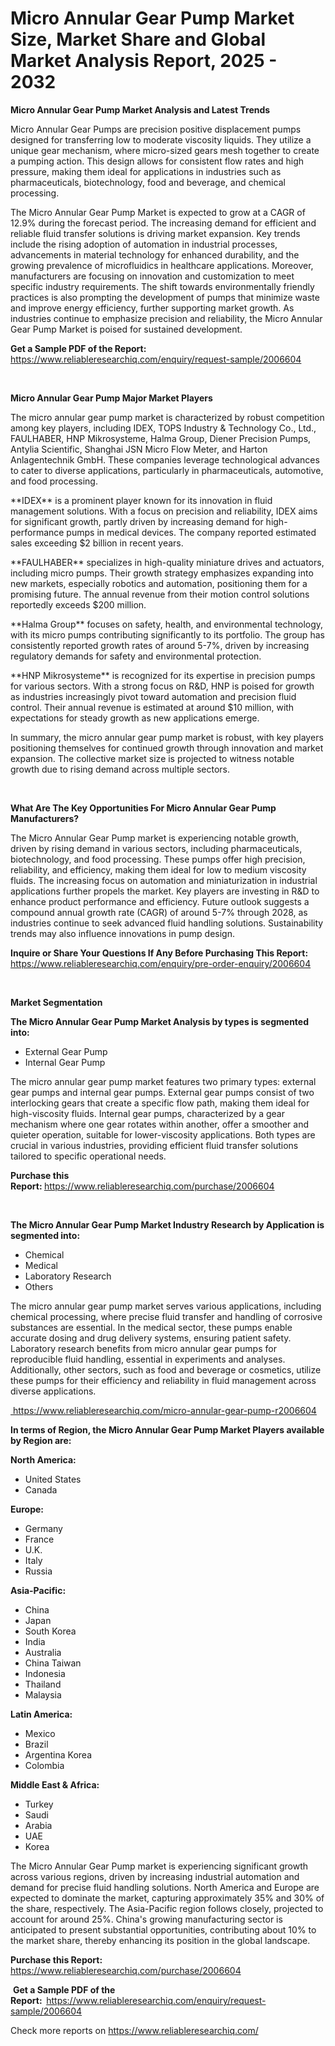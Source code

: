 <p><h1>Micro Annular Gear Pump Market Size, Market Share and Global Market Analysis Report, 2025 - 2032</h1></p><p><strong>Micro Annular Gear Pump Market Analysis and Latest Trends</strong></p>
<p><p>Micro Annular Gear Pumps are precision positive displacement pumps designed for transferring low to moderate viscosity liquids. They utilize a unique gear mechanism, where micro-sized gears mesh together to create a pumping action. This design allows for consistent flow rates and high pressure, making them ideal for applications in industries such as pharmaceuticals, biotechnology, food and beverage, and chemical processing.</p><p>The Micro Annular Gear Pump Market is expected to grow at a CAGR of 12.9% during the forecast period. The increasing demand for efficient and reliable fluid transfer solutions is driving market expansion. Key trends include the rising adoption of automation in industrial processes, advancements in material technology for enhanced durability, and the growing prevalence of microfluidics in healthcare applications. Moreover, manufacturers are focusing on innovation and customization to meet specific industry requirements. The shift towards environmentally friendly practices is also prompting the development of pumps that minimize waste and improve energy efficiency, further supporting market growth. As industries continue to emphasize precision and reliability, the Micro Annular Gear Pump Market is poised for sustained development.</p></p>
<p><strong>Get a Sample PDF of the Report:&nbsp;</strong> <a href="https://www.reliableresearchiq.com/enquiry/request-sample/2006604?utm_campaign=2285&utm_medium=2&utm_source=Github&utm_content=ia&utm_term=10042025&utm_id=micro-annular-gear-pump">https://www.reliableresearchiq.com/enquiry/request-sample/2006604</a></p>
<p>&nbsp;</p>
<p><strong>Micro Annular Gear Pump Major Market Players</strong></p>
<p><p>The micro annular gear pump market is characterized by robust competition among key players, including IDEX, TOPS Industry & Technology Co., Ltd., FAULHABER, HNP Mikrosysteme, Halma Group, Diener Precision Pumps, Antylia Scientific, Shanghai JSN Micro Flow Meter, and Harton Anlagentechnik GmbH. These companies leverage technological advances to cater to diverse applications, particularly in pharmaceuticals, automotive, and food processing.</p><p>**IDEX** is a prominent player known for its innovation in fluid management solutions. With a focus on precision and reliability, IDEX aims for significant growth, partly driven by increasing demand for high-performance pumps in medical devices. The company reported estimated sales exceeding $2 billion in recent years.</p><p>**FAULHABER** specializes in high-quality miniature drives and actuators, including micro pumps. Their growth strategy emphasizes expanding into new markets, especially robotics and automation, positioning them for a promising future. The annual revenue from their motion control solutions reportedly exceeds $200 million.</p><p>**Halma Group** focuses on safety, health, and environmental technology, with its micro pumps contributing significantly to its portfolio. The group has consistently reported growth rates of around 5-7%, driven by increasing regulatory demands for safety and environmental protection.</p><p>**HNP Mikrosysteme** is recognized for its expertise in precision pumps for various sectors. With a strong focus on R&D, HNP is poised for growth as industries increasingly pivot toward automation and precision fluid control. Their annual revenue is estimated at around $10 million, with expectations for steady growth as new applications emerge.</p><p>In summary, the micro annular gear pump market is robust, with key players positioning themselves for continued growth through innovation and market expansion. The collective market size is projected to witness notable growth due to rising demand across multiple sectors.</p></p>
<p>&nbsp;</p>
<p><strong>What Are The Key Opportunities For Micro Annular Gear Pump Manufacturers?</strong></p>
<p><p>The Micro Annular Gear Pump market is experiencing notable growth, driven by rising demand in various sectors, including pharmaceuticals, biotechnology, and food processing. These pumps offer high precision, reliability, and efficiency, making them ideal for low to medium viscosity fluids. The increasing focus on automation and miniaturization in industrial applications further propels the market. Key players are investing in R&D to enhance product performance and efficiency. Future outlook suggests a compound annual growth rate (CAGR) of around 5-7% through 2028, as industries continue to seek advanced fluid handling solutions. Sustainability trends may also influence innovations in pump design.</p></p>
<p><strong>Inquire or Share Your Questions If Any Before Purchasing This Report:</strong> <a href="https://www.reliableresearchiq.com/enquiry/pre-order-enquiry/2006604?utm_campaign=2285&utm_medium=2&utm_source=Github&utm_content=ia&utm_term=10042025&utm_id=micro-annular-gear-pump">https://www.reliableresearchiq.com/enquiry/pre-order-enquiry/2006604</a></p>
<p>&nbsp;</p>
<p><strong>Market Segmentation</strong></p>
<p><strong>The Micro Annular Gear Pump Market Analysis by types is segmented into:</strong></p>
<p><ul><li>External Gear Pump</li><li>Internal Gear Pump</li></ul></p>
<p><p>The micro annular gear pump market features two primary types: external gear pumps and internal gear pumps. External gear pumps consist of two interlocking gears that create a specific flow path, making them ideal for high-viscosity fluids. Internal gear pumps, characterized by a gear mechanism where one gear rotates within another, offer a smoother and quieter operation, suitable for lower-viscosity applications. Both types are crucial in various industries, providing efficient fluid transfer solutions tailored to specific operational needs.</p></p>
<p><strong>Purchase this Report:&nbsp;</strong><a href="https://www.reliableresearchiq.com/purchase/2006604?utm_campaign=2285&utm_medium=2&utm_source=Github&utm_content=ia&utm_term=10042025&utm_id=micro-annular-gear-pump">https://www.reliableresearchiq.com/purchase/2006604</a></p>
<p>&nbsp;</p>
<p><strong>The Micro Annular Gear Pump Market Industry Research by Application is segmented into:</strong></p>
<p><ul><li>Chemical</li><li>Medical</li><li>Laboratory Research</li><li>Others</li></ul></p>
<p><p>The micro annular gear pump market serves various applications, including chemical processing, where precise fluid transfer and handling of corrosive substances are essential. In the medical sector, these pumps enable accurate dosing and drug delivery systems, ensuring patient safety. Laboratory research benefits from micro annular gear pumps for reproducible fluid handling, essential in experiments and analyses. Additionally, other sectors, such as food and beverage or cosmetics, utilize these pumps for their efficiency and reliability in fluid management across diverse applications.</p></p>
<p><a href="https://www.reliableresearchiq.com/micro-annular-gear-pump-r2006604?utm_campaign=2285&utm_medium=2&utm_source=Github&utm_content=ia&utm_term=10042025&utm_id=micro-annular-gear-pump">&nbsp;https://www.reliableresearchiq.com/micro-annular-gear-pump-r2006604</a></p>
<p><strong>In terms of Region, the Micro Annular Gear Pump Market Players available by Region are:</strong></p>
<p>
    <p> <strong> North America: </strong>
        <ul>
            <li>United States</li>
            <li>Canada</li>
        </ul>
        </p> 
    <p> <strong> Europe: </strong>
        <ul>
            <li>Germany</li>
            <li>France</li>
            <li>U.K.</li>
            <li>Italy</li>
            <li>Russia</li>
        </ul>
        </p> 
    <p> <strong> Asia-Pacific: </strong>
        <ul>
            <li>China</li>
            <li>Japan</li>
            <li>South Korea</li>
            <li>India</li>
            <li>Australia</li>
            <li>China Taiwan</li>
            <li>Indonesia</li>
            <li>Thailand</li>
            <li>Malaysia</li>
        </ul>
        </p> 
    <p> <strong> Latin America: </strong>
        <ul>
            <li>Mexico</li>
            <li>Brazil</li>
            <li>Argentina Korea</li>
            <li>Colombia</li>
        </ul>
        </p> 
    <p> <strong> Middle East & Africa: </strong>
        <ul>
            <li>Turkey</li>
            <li>Saudi</li>
            <li>Arabia</li>
            <li>UAE</li>
            <li>Korea</li>
        </ul>
    </p>
    </p>
<p><p>The Micro Annular Gear Pump market is experiencing significant growth across various regions, driven by increasing industrial automation and demand for precise fluid handling solutions. North America and Europe are expected to dominate the market, capturing approximately 35% and 30% of the share, respectively. The Asia-Pacific region follows closely, projected to account for around 25%. China's growing manufacturing sector is anticipated to present substantial opportunities, contributing about 10% to the market share, thereby enhancing its position in the global landscape.</p></p>
<p><strong>Purchase this Report: </strong><a href="https://www.reliableresearchiq.com/purchase/2006604?utm_campaign=2285&utm_medium=2&utm_source=Github&utm_content=ia&utm_term=10042025&utm_id=micro-annular-gear-pump">https://www.reliableresearchiq.com/purchase/2006604</a></p>
<p>&nbsp;<strong>Get a Sample PDF of the Report:&nbsp;&nbsp;</strong><a href="https://www.reliableresearchiq.com/enquiry/request-sample/2006604?utm_campaign=2285&utm_medium=2&utm_source=Github&utm_content=ia&utm_term=10042025&utm_id=micro-annular-gear-pump">https://www.reliableresearchiq.com/enquiry/request-sample/2006604</a></p>
<p><strong></strong></p>
<p>Check more reports on <a href="https://www.reliableresearchiq.com/?utm_campaign=2285&utm_medium=2&utm_source=Github&utm_content=ia&utm_term=10042025&utm_id=micro-annular-gear-pump">https://www.reliableresearchiq.com/</a></p>